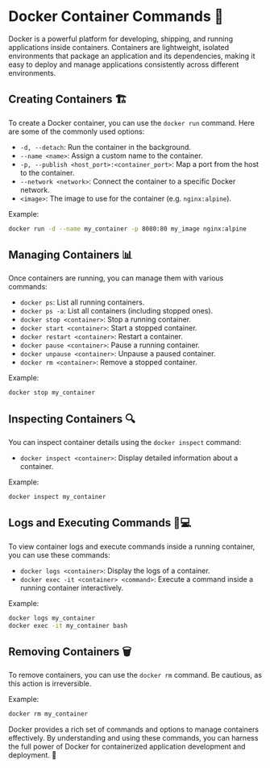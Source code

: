 # Docker Container Commands 🐳

Docker is a powerful platform for developing, shipping, and running applications inside containers. Containers are lightweight, isolated environments that package an application and its dependencies, making it easy to deploy and manage applications consistently across different environments.

## Creating Containers 🏗️

To create a Docker container, you can use the `docker run` command. Here are some of the commonly used options:

- `-d, --detach`: Run the container in the background.
- `--name <name>`: Assign a custom name to the container.
- `-p, --publish <host_port>:<container_port>`: Map a port from the host to the container.
- `--network <network>`: Connect the container to a specific Docker network.
- `<image>`: The image to use for the container (e.g. `nginx:alpine`).

Example:
```bash
docker run -d --name my_container -p 8080:80 my_image nginx:alpine
```

## Managing Containers 📊

Once containers are running, you can manage them with various commands:

- `docker ps`: List all running containers.
- `docker ps -a`: List all containers (including stopped ones).
- `docker stop <container>`: Stop a running container.
- `docker start <container>`: Start a stopped container.
- `docker restart <container>`: Restart a container.
- `docker pause <container>`: Pause a running container.
- `docker unpause <container>`: Unpause a paused container.
- `docker rm <container>`: Remove a stopped container.

Example:
```bash
docker stop my_container
```

## Inspecting Containers 🔍

You can inspect container details using the `docker inspect` command:

- `docker inspect <container>`: Display detailed information about a container.

Example:
```bash
docker inspect my_container
```

## Logs and Executing Commands 📝💻

To view container logs and execute commands inside a running container, you can use these commands:

- `docker logs <container>`: Display the logs of a container.
- `docker exec -it <container> <command>`: Execute a command inside a running container interactively.

Example:
```bash
docker logs my_container
docker exec -it my_container bash
```

## Removing Containers 🗑️

To remove containers, you can use the `docker rm` command. Be cautious, as this action is irreversible.

Example:
```bash
docker rm my_container
```

Docker provides a rich set of commands and options to manage containers effectively. By understanding and using these commands, you can harness the full power of Docker for containerized application development and deployment. 🚀